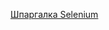 [Шпаргалка Selenium](https://github.com/aleksandrvasilyev/stepik-autotest-python/blob/main/notes.md)